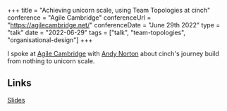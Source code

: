 +++
title =  "Achieving unicorn scale, using Team Topologies at cinch"
conference = "Agile Cambridge"
conferenceUrl = "https://agilecambridge.net/"
conferenceDate = "June 29th 2022"
type = "talk"
date = "2022-06-29"
tags = ["talk", "team-topologies", "organisational-design"]
+++

I spoke at [Agile Cambridge](https://agilecambridge.net/programme/unicorn-scale-team-topologies-cinch) with [Andy Norton](https://twitter.com/andyjnorton) about cinch's journey build from nothing to unicorn scale.

## Links

[Slides](https://github.com/Apostolos-Daniel/agile-cambridge-unicorn-scale-at-cinch-talk/blob/main/Agile%20Cambridge-%20Achieving%20unicorn%20scale%20-%20using%20Team%20Topologies%20at%20cinch.pdf)
